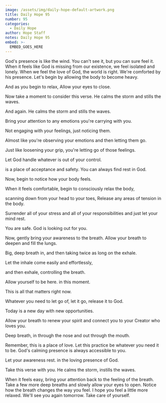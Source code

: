 ```yaml
---
image: /assets/img/daily-hope-default-artwork.png
title: Daily Hope 95
number: 95
categories:
  - Daily Hope
author: Hope Staff
notes: Daily Hope 95
embed: >-
  EMBED_GOES_HERE
---
```

God's presence is like the wind. You can't see it, but you can sure feel it. When it feels like God is missing from our existence, we feel isolated and lonely. When we feel the love of God, the world is right. We're comforted by his presence. Let's begin by allowing the body to become heavy.

And as you begin to relax, Allow your eyes to close.

Now take a moment to consider this verse. He calms the storm and stills the waves.

And again. He calms the storm and stills the waves.

Bring your attention to any emotions you're carrying with you.

Not engaging with your feelings, just noticing them.

Almost like you're observing your emotions and then letting them go.

Just like loosening your grip, you're letting go of those feelings.

Let God handle whatever is out of your control.

is a place of acceptance and safety. You can always find rest in God.

Now, begin to notice how your body feels.

When it feels comfortable, begin to consciously relax the body,

scanning down from your head to your toes, Release any areas of tension in the body.

Surrender all of your stress and all of your responsibilities and just let your mind rest.

You are safe. God is looking out for you.

Now, gently bring your awareness to the breath. Allow your breath to deepen and fill the lungs.

Big, deep breath in, and then taking twice as long on the exhale.

Let the inhale come easily and effortlessly,

and then exhale, controlling the breath.

Allow yourself to be here. in this moment.

This is all that matters right now.

Whatever you need to let go of, let it go, release it to God.

Today is a new day with new opportunities.

Allow your breath to renew your spirit and connect you to your Creator who loves you.

Deep breath, in through the nose and out through the mouth.

Remember, this is a place of love. Let this practice be whatever you need it to be. God's calming presence is always accessible to you.

Let your awareness rest. in the loving presence of God.

Take this verse with you. He calms the storm, instills the waves.

When it feels easy, bring your attention back to the feeling of the breath. Take a few more deep breaths and slowly allow your eyes to open. Notice how the breath changes the way you feel. I hope you feel a little more relaxed. We'll see you again tomorrow. Take care of yourself.

